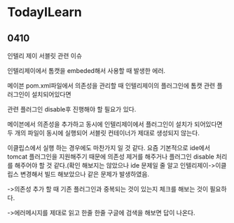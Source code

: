 # TodayILearn
## 0410
인텔리 제이 서블릿 관련 이슈

인텔리제이에서 톰캣을 embeded해서 사용할 때 발생한 에러.

메이븐 pom.xml파일에서 의존성을 관리할 때 인텔리제이의 플러그인에 톰캣 관련 플러그인이 설치되어있다면

관련 플러그인 disable후 진행해야 할 필요가 있다.

메이븐에서 의존성을 추가하고 동시에 인텔리제이에서 플러그인이 설치가 되어있다면 두 개의 파일이 동시에 실행되어 서블릿 컨테이너가 제대로 생성되지 않는다.

이클립스에서 실행 하는 경우에도 마찬가지 일 것 같다. 요즘 기본적으로 ide에서 tomcat 플러그인을 지원해주기 때문에 의존성 제거를 해주거나 플러그인 disable 처리를 해주어야 할 것 같다.(확인 해보지는 않았으나 ide 문제일 줄 알고 인텔리제이->이클립스 변경해서 빌드 해보았으나 같은 문제가 발생하였음.

->의존성 추가 할 때 기존 플러그인과 중복되는 것이 있는지 체크를 해보는 것이 필요하다.

->에러메시지를 제대로 읽고 한줄 한줄 구글에 검색을 해보면 답이 나온다.
